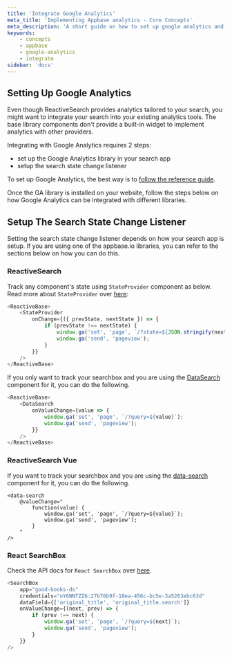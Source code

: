 ```yaml
---
title: 'Integrate Google Analytics'
meta_title: 'Implementing Appbase analytics - Core Concepts'
meta_description: 'A short guide on how to set up google analytics and track search terms and queries.'
keywords:
    - concepts
    - appbase
    - google-analytics
    - integrate
sidebar: 'docs'
---
```


## Setting Up Google Analytics

Even though ReactiveSearch provides analytics tailored to your search, you might want to integrate your search into your existing analytics tools.
The base library components don't provide a built-in widget to implement analytics with other providers.

Integrating with Google Analytics requires 2 steps:

-   set up the Google Analytics library in your search app
-   setup the search state change listener

To set up Google Analytics, the best way is to [follow the reference guide](https://developers.google.com/analytics/devguides/collection/analyticsjs/).

Once the GA library is installed on your website, follow the steps below on how Google Analytics can be integrated with different libraries.

## Setup The Search State Change Listener
Setting the search state change listener depends on how your search app is setup. If you are using one of the appbase.io libraries, you can refer to the sections below on how you can do this.

### ReactiveSearch
Track any component's state using `StateProvider` component as below. Read more about `StateProvider` over [here](https://docs.appbase.io/docs/reactivesearch/react/advanced/stateprovider/):

```js
<ReactiveBase>
	<StateProvider
		onChange={({ prevState, nextState }) => {
			if (prevState !== nextState) {
				window.ga('set', 'page', `/?state=${JSON.stringify(nextState)}`);
				window.ga('send', 'pageview');
			}
		}}
	/>
</ReactiveBase>
```

If you only want to track your searchbox and you are using the [DataSearch](https://docs.appbase.io/docs/reactivesearch/react/search/datasearch/) component for it, you can do the following.

```js
<ReactiveBase>
	<DataSearch
		onValueChange={value => {
			window.ga('set', 'page', `/?query=${value}`);
			window.ga('send', 'pageview');
		}}
	/>
</ReactiveBase>
```

### ReactiveSearch Vue
If you want to track your searchbox and you are using the [data-search](https://docs.appbase.io/docs/reactivesearch/vue/search/DataSearch/) component for it, you can do the following.

```vue
<data-search
	@valueChange="
		function(value) {
			window.ga('set', 'page', `/?query=${value}`);
			window.ga('send', 'pageview');
		}
	"
/>
```

### React SearchBox
Check the API docs for `React SearchBox` over [here](https://docs.appbase.io/docs/reactivesearch/react-searchbox/apireference/).

```js
<SearchBox
	app="good-books-ds"
	credentials="nY6NNTZZ6:27b76b9f-18ea-456c-bc5e-3a5263ebc63d"
	dataField={['original_title', 'original_title.search']}
	onValueChange={(next, prev) => {
		if (prev !== next) {
			window.ga('set', 'page', `/?query=${next}`);
			window.ga('send', 'pageview');
		}
	}}
/>
```
